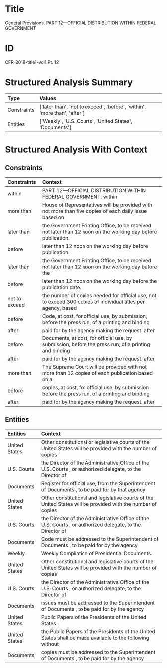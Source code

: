 # Title

 General Provisions. PART 12—OFFICIAL DISTRIBUTION WITHIN FEDERAL GOVERNMENT


# ID

 CFR-2018-title1-vol1.Pt. 12


# Structured Analysis Summary

| Type        | Values                                                                    |
|:------------|:--------------------------------------------------------------------------|
| Constraints | ['later than', 'not to exceed', 'before', 'within', 'more than', 'after'] |
| Entities    | ['Weekly', 'U.S. Courts', 'United States', 'Documents']                   |


# Structured Analysis With Context

 


## Constraints

| Constraints   | Context                                                                                                       |
|:--------------|:--------------------------------------------------------------------------------------------------------------|
| within        | PART 12—OFFICIAL DISTRIBUTION WITHIN FEDERAL GOVERNMENT. within                                               |
| more than     | House of Representatives will be provided with not more than five copies of each daily issue based on         |
| later than    | the Government Printing Office, to be received not later than  12 noon on the working day before publication. |
| before        | later than 12 noon on the working day before  publication.                                                    |
| later than    | the Government Printing Office, to be received not later than 12 noon on the working day before the           |
| before        | later than 12 noon on the working day before  the publication date.                                           |
| not to exceed | the number of copies needed for official use, not to exceed 300 copies of individual titles per agency, based |
| before        | Code, at cost, for official use, by submission, before the press run, of a printing and binding               |
| after         | paid for by the agency making the request. after                                                              |
| before        | Documents, at cost, for official use, by submission, before the press run, of a printing and binding          |
| after         | paid for by the agency making the request. after                                                              |
| more than     | The Supreme Court will be provided with not  more than 12 copies of each publication based on a               |
| before        | copies, at cost, for official use, by submission before the press run, of a printing and binding              |
| after         | paid for by the agency making the request. after                                                              |


## Entities

| Entities      | Context                                                                                                      |
|:--------------|:-------------------------------------------------------------------------------------------------------------|
| United States | Other constitutional or legislative courts of the  United States will be provided with the number of copies  |
| U.S. Courts   | the Director of the Administrative Office of the U.S. Courts , or authorized delegate, to the Director of    |
| Documents     | Register for official use, from the Superintendent of Documents , to be paid for by that agency.             |
| United States | Other constitutional and legislative courts of the  United States will be provided with the number of copies |
| U.S. Courts   | the Director of the Administrative Office of the U.S. Courts , or authorized delegate, to the Director of    |
| Documents     | Code must be addressed to the Superintendent of Documents , to be paid for by the agency                     |
| Weekly        | Weekly  Compilation of Presidential Documents.                                                               |
| United States | Other constitutional and legislative courts of the  United States will be provided with the number of copies |
| U.S. Courts   | the Director of the Administrative Office of the U.S. Courts , or authorized delegate, to the Director of    |
| Documents     | issues must be addressed to the Superintendent of Documents , to be paid for by the agency                   |
| United States | Public Papers of the Presidents of the  United States .                                                      |
| United States | the Public Papers of the Presidents of the United States shall be made available to the following without    |
| Documents     | copies must be addressed to the Superintendent of Documents , to be paid for by the agency                   |


